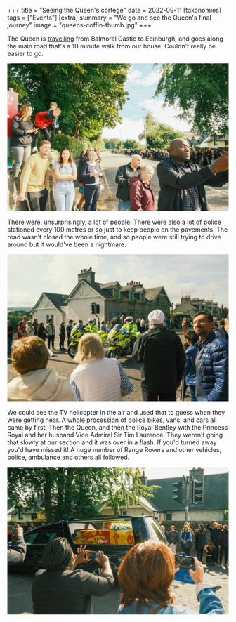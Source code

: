 +++
title =  "Seeing the Queen's cortège"
date =  2022-09-11
[taxonomies]
tags =  ["Events"]
[extra]
summary =  "We go and see the Queen's final journey"
image = "queens-coffin-thumb.jpg"
+++

The Queen is [travelling](https://www.bbc.co.uk/news/uk-scotland-62862148) from Balmoral Castle to Edinburgh, and goes along the main road that's a 10 minute walk from our house. Couldn't really be easier to go.

![A big crowd](queens-coffin-people.jpg "A big crowd")

There were, unsurprisingly, a lot of people. There were also a lot of police stationed every 100 metres or so just to keep people on the pavements. The road wasn't closed the whole time, and so people were still trying to drive around but it would've been a nightmare.

![A big escort](queens-coffin-police.jpg "A big escort")

We could see the TV helicopter in the air and used that to guess when they were getting near. A whole procession of police bikes, vans, and cars all came by first. Then the Queen, and then the Royal Bentley with the Princess Royal and her husband Vice Admiral Sir Tim Laurence. They weren't going that slowly at our section and it was over in a flash. If you'd turned away you'd have missed it! A huge number of Range Rovers and other vehicles, police, ambulance and others all followed.

![Her last journey from Scotland](queens-coffin-thumb.jpg "Her last journey from Scotland")
